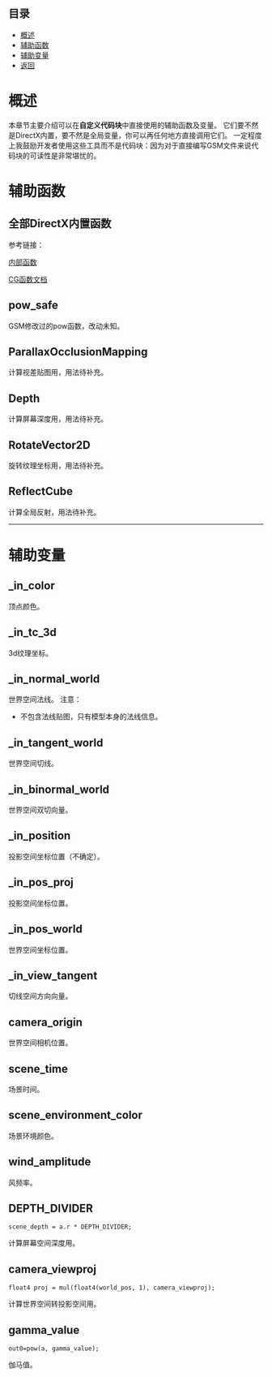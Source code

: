 ## 目录
*  [概述](#概述)  
*  [辅助函数](#辅助函数)
*  [辅助变量](#辅助变量)
*  [返回](./menu.md)

# 概述
本章节主要介绍可以在**自定义代码块**中直接使用的辅助函数及变量。 
它们要不然是DirectX内置，要不然是全局变量，你可以再任何地方直接调用它们。 
一定程度上我鼓励开发者使用这些工具而不是代码块：因为对于直接编写GSM文件来说代码块的可读性是非常堪忧的。

# 辅助函数
## 全部DirectX内置函数

参考链接：

[内部函数](https://learn.microsoft.com/zh-cn/windows/win32/direct3dhlsl/dx-graphics-hlsl-intrinsic-functions)

[CG函数文档](https://developer.download.nvidia.com/cg/index_stdlib.html)

## pow_safe
GSM修改过的pow函数，改动未知。

## ParallaxOcclusionMapping
计算视差贴图用，用法待补充。
## Depth
计算屏幕深度用，用法待补充。
## RotateVector2D
旋转纹理坐标用，用法待补充。
## ReflectCube
计算全局反射，用法待补充。

---
# 辅助变量
## _in_color
顶点颜色。
## _in_tc_3d
3d纹理坐标。
## _in_normal_world
世界空间法线。
注意：  
* 不包含法线贴图，只有模型本身的法线信息。

## _in_tangent_world
世界空间切线。

## _in_binormal_world
世界空间双切向量。
## _in_position
投影空间坐标位置（不确定）。

## _in_pos_proj
投影空间坐标位置。

## _in_pos_world
世界空间坐标位置。

## _in_view_tangent
切线空间方向向量。

## camera_origin
世界空间相机位置。

## scene_time
场景时间。
## scene_environment_color
场景环境颜色。
## wind_amplitude
风频率。
## DEPTH_DIVIDER
```
scene_depth = a.r * DEPTH_DIVIDER;
```
计算屏幕空间深度用。

## camera_viewproj
```
float4 proj = mul(float4(world_pos, 1), camera_viewproj);
```
计算世界空间转投影空间用。

## gamma_value
```
out0=pow(a, gamma_value);
```
伽马值。
